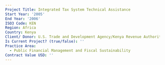 ```yaml
---
Project Title: Integrated Tax System Technical Assistance
Start Year: '2005'
End Year: '2006'
ISO3 Code: KEN
Region: Africa
Country: Kenya
Client/ Donor: U.S. Trade and Development Agency/Kenya Revenue Authority
Is Current Project? (true/false): ''
Practice Area:
  - Public Financial Management and Fiscal Sustainability
Contract Value USD: ''
---
```

